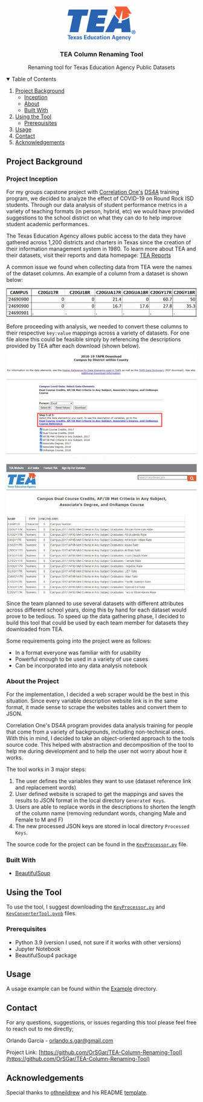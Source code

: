<!--
*** Thanks for checking out the Best-README-Template. If you have a suggestion
*** that would make this better, please fork the repo and create a pull request
*** or simply open an issue with the tag "enhancement".
*** Thanks again! Now go create something AMAZING! :D
-->



<!-- PROJECT SHIELDS -->
<!--
*** I'm using markdown "reference style" links for readability.
*** Reference links are enclosed in brackets [ ] instead of parentheses ( ).
*** See the bottom of this document for the declaration of the reference variables
*** for contributors-url, forks-url, etc. This is an optional, concise syntax you may use.
*** https://www.markdownguide.org/basic-syntax/#reference-style-links
-->


<!-- PROJECT LOGO -->
<br />
<p align="center">
    <a href="https://tea.texas.gov/">
        <img src="README_Resources/TEA_Logo.png" alt="Logo" width="180" height="90">
    </a>

<h3 align="center">TEA Column Renaming Tool</h3>

<p align="center">
        Renaming tool for Texas Education Agency Public Datasets
</p>


<!-- TABLE OF CONTENTS -->
<details open="open">
  <summary>Table of Contents</summary>
  <ol>
    <li>
      <a href="#project-background">Project Background</a>
      <ul>
        <li><a href="#project-inception">Inception</a></li>
        <li><a href="#about-the-project">About</a></li>
        <li><a href="#built-with">Built With</a></li>
      </ul>
    </li>
    <li>
      <a href="#using-the-tool">Using the Tool</a>
      <ul>
        <li><a href="#prerequisites">Prerequisites</a></li>
      </ul>
    </li>
    <li><a href="#usage">Usage</a></li>
    <li><a href="#contact">Contact</a></li>
    <li><a href="#acknowledgements">Acknowledgements</a></li>
  </ol>
</details>



<!-- ABOUT THE PROJECT -->
## Project Background

### Project Inception 
For my groups capstone project with [Correlation One's](https://www.correlation-one.com/) [DS4A](https://www.correlation-one.com/data-science-for-all-empowerment) training program, we decided
to analyze the effect of COVID-19 on Round Rock ISD students. Through our data analysis of student performance metrics in a variety of teaching formats (in person, hybrid, etc) we would have provided suggestions
to the school district on what they can do to help improve student academic performances.

The Texas Education Agency allows public access to the data they have gathered across 1,200 districts and charters in Texas
since the creation of their information management system in 1980. To learn more about TEA and their datasets, visit their reports and data homepage: [TEA Reports](https://tea.texas.gov/reports-and-data)

A common issue we found when collecting data from TEA were the names of the dataset columns. An example of a column from a dataset is shown below:

![columns-screenshot]

Before proceeding with analysis, we needed to convert these columns to their respective `key:value` mappings across a variety of datasets. For one file alone this 
could be feasible simply by referencing the descriptions provided by TEA after each download (shown below).

![reference-screenshot]

![reference-website]

Since the team planned to use several datasets with different attributes across different school years, doing this by hand for each dataset would prove to be tedious. 
To speed up the data gathering phase, I decided to build this tool that could be used by each team member for datasets they downloaded from TEA. 

Some requirements going into the project were as follows:

* In a format everyone was familiar with for usability
* Powerful enough to be used in a variety of use cases 
* Can be incorporated into any data analysis notebook

### About the Project

For the implementation, I decided a web scraper would be the best in this situation. Since every variable description website link is in the same format, it made sense
to scrape the websites tables and convert them to JSON. 

Correlation One's DS4A program provides data analysis training for people that come from a variety of backgrounds, including non-technical ones. With this in mind, I decided to take an 
object-oriented approach to the tools source code. This helped with abstraction and decomposition of the tool to help me during development and to help the user not worry about
how it works. 

The tool works in 3 major steps:
1. The user defines the variables they want to use (dataset reference link and replacement words)
2. User defined website is scraped to get the mappings and saves the results to JSON format in the local directory `Generated Keys`.
3. Users are able to replace words in the descriptions to shorten the length of the column name (removing redundant words, changing Male and Female to M and F)
4. The new processed JSON keys are stored in local directory `Processed Keys`.

The source code for the project can be found in the [`KeyProcessor.py`](https://github.com/OrSGar/TEA-Column-Key-Converter-/blob/main/KeyProcessor.py) file. 

### Built With
* [BeautifulSoup](https://www.crummy.com/software/BeautifulSoup/)

<!-- GETTING STARTED -->
## Using the Tool

To use the tool, I suggest downloading the [`KeyProcessor.py`](https://github.com/OrSGar/TEA-Column-Key-Converter-/blob/main/KeyProcessor.py) and [`KeyConverterTool.pynb`](https://github.com/OrSGar/TEA-Column-Key-Converter/blob/main/Key%20Converter%20Tool.ipynb) files. 

### Prerequisites

* Python 3.9 (version I used, not sure if it works with other versions)
* Jupyter Notebook
* BeautifulSoup4 package

<!-- USAGE EXAMPLES -->
## Usage

A usage example can be found within the [Example](https://github.com/OrSGar/TEA-Column-Renaming-Tool/tree/main/Example) directory. 

<!-- CONTACT -->
## Contact

For any questions, suggestions, or issues regarding this tool please feel free to reach out to me directly;

Orlando Garcia - orlando.s.gar@gmail.com

Project Link: [https://github.com/OrSGar/TEA-Column-Renaming-Tool](https://github.com/OrSGar/TEA-Column-Renaming-Tool)

<!-- ACKNOWLEDGEMENTS -->
## Acknowledgements 

Special thanks to [othneildrew](https://github.com/othneildrew) and his README [template](https://github.com/othneildrew/Best-README-Template). 

<!-- MARKDOWN LINKS & IMAGES -->
<!-- https://www.markdownguide.org/basic-syntax/#reference-style-links -->
[columns-screenshot]: README_Resources/columns_original.JPG
[reference-screenshot]: README_Resources/reference_screenshot.png
[reference-website]: README_Resources/reference_website.JPG
[ds4a]: https://www.correlation-one.com/data-science-for-all-empowerment
[tea-data-statement]: https://tea.texas.gov/reports-and-data
[key-processor]: https://github.com/OrSGar/TEA-Column-Key-Converter-/blob/main/KeyProcessor.py